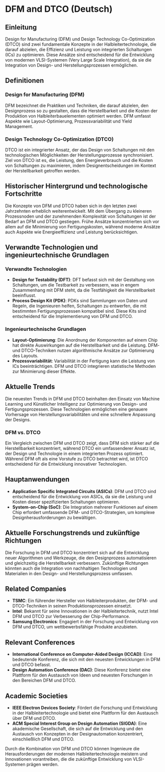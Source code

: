 # DFM and DTCO (Deutsch)

## Einleitung

Design for Manufacturing (DFM) und Design Technology Co-Optimization (DTCO) sind zwei fundamentale Konzepte in der Halbleitertechnologie, die darauf abzielen, die Effizienz und Leistung von integrierten Schaltungen (ICs) zu optimieren. Diese Ansätze sind entscheidend für die Entwicklung von modernen VLSI-Systemen (Very Large Scale Integration), da sie die Integration von Design- und Herstellungsprozessen ermöglichen.

## Definitionen

### Design for Manufacturing (DFM)

DFM bezeichnet die Praktiken und Techniken, die darauf abzielen, den Designprozess so zu gestalten, dass die Herstellbarkeit und die Kosten der Produktion von Halbleiterbauelementen optimiert werden. DFM umfasst Aspekte wie Layout-Optimierung, Prozessvariabilität und Yield Management.

### Design Technology Co-Optimization (DTCO)

DTCO ist ein integrierter Ansatz, der das Design von Schaltungen mit den technologischen Möglichkeiten der Herstellungsprozesse synchronisiert. Ziel von DTCO ist es, die Leistung, den Energieverbrauch und die Kosten von Schaltungen zu maximieren, indem Designentscheidungen im Kontext der Herstellbarkeit getroffen werden.

## Historischer Hintergrund und technologische Fortschritte

Die Konzepte von DFM und DTCO haben sich in den letzten zwei Jahrzehnten erheblich weiterentwickelt. Mit dem Übergang zu kleineren Prozessnoden und der zunehmenden Komplexität von Schaltungen ist der Bedarf an DFM und DTCO gestiegen. Frühe Ansätze konzentrierten sich vor allem auf die Minimierung von Fertigungskosten, während moderne Ansätze auch Aspekte wie Energieeffizienz und Leistung berücksichtigen.

## Verwandte Technologien und ingenieurtechnische Grundlagen

### Verwandte Technologien

- **Design for Testability (DFT)**: DFT befasst sich mit der Gestaltung von Schaltungen, um die Testbarkeit zu verbessern, was in engem Zusammenhang mit DFM steht, da die Testfähigkeit die Herstellbarkeit beeinflusst.
- **Process Design Kit (PDK)**: PDKs sind Sammlungen von Daten und Regeln, die Ingenieuren helfen, Schaltungen zu entwerfen, die mit bestimmten Fertigungsprozessen kompatibel sind. Diese Kits sind entscheidend für die Implementierung von DFM und DTCO.

### Ingenieurtechnische Grundlagen

- **Layout-Optimierung**: Die Anordnung der Komponenten auf einem Chip hat direkte Auswirkungen auf die Herstellbarkeit und die Leistung. DFM- und DTCO-Techniken nutzen algorithmische Ansätze zur Optimierung des Layouts.
- **Prozessvariabilität**: Variabilität in der Fertigung kann die Leistung von ICs beeinträchtigen. DFM und DTCO integrieren statistische Methoden zur Minimierung dieser Effekte.

## Aktuelle Trends

Die neuesten Trends in DFM und DTCO beinhalten den Einsatz von Machine Learning und Künstlicher Intelligenz zur Optimierung von Design- und Fertigungsprozessen. Diese Technologien ermöglichen eine genauere Vorhersage von Herstellungsvariabilitäten und eine schnellere Anpassung der Designs.

### DFM vs. DTCO

Ein Vergleich zwischen DFM und DTCO zeigt, dass DFM sich stärker auf die Herstellbarkeit konzentriert, während DTCO ein umfassenderer Ansatz ist, der Design und Technologie in einem integrierten Prozess optimiert. Während DFM oft als eine Vorstufe zu DTCO betrachtet wird, ist DTCO entscheidend für die Entwicklung innovativer Technologien.

## Hauptanwendungen

- **Application Specific Integrated Circuits (ASICs)**: DFM und DTCO sind entscheidend für die Entwicklung von ASICs, da sie die Leistung und Kosten dieser spezifizierten Schaltungen optimieren.
- **System-on-Chip (SoC)**: Die Integration mehrerer Funktionen auf einem Chip erfordert umfassende DFM- und DTCO-Strategien, um komplexe Designherausforderungen zu bewältigen.

## Aktuelle Forschungstrends und zukünftige Richtungen

Die Forschung in DFM und DTCO konzentriert sich auf die Entwicklung neuer Algorithmen und Werkzeuge, die den Designprozess automatisieren und gleichzeitig die Herstellbarkeit verbessern. Zukünftige Richtungen könnten auch die Integration von nachhaltigen Technologien und Materialien in den Design- und Herstellungsprozess umfassen.

## Related Companies

- **TSMC**: Ein führender Hersteller von Halbleiterprodukten, der DFM- und DTCO-Techniken in seinen Produktionsprozessen einsetzt.
- **Intel**: Bekannt für seine Innovationen in der Halbleitertechnik, nutzt Intel DFM und DTCO zur Verbesserung der Chip-Performance.
- **Samsung Electronics**: Engagiert in der Forschung und Entwicklung von DFM und DTCO, um wettbewerbsfähige Produkte anzubieten.

## Relevant Conferences

- **International Conference on Computer-Aided Design (ICCAD)**: Eine bedeutende Konferenz, die sich mit den neuesten Entwicklungen in DFM und DTCO befasst.
- **Design Automation Conference (DAC)**: Diese Konferenz bietet eine Plattform für den Austausch von Ideen und neuesten Forschungen in den Bereichen DFM und DTCO.

## Academic Societies

- **IEEE Electron Devices Society**: Fördert die Forschung und Entwicklung in der Halbleitertechnologie und bietet eine Plattform für den Austausch über DFM und DTCO.
- **ACM Special Interest Group on Design Automation (SIGDA)**: Eine akademische Gesellschaft, die sich auf die Entwicklung und den Austausch von Konzepten in der Designautomation konzentriert, einschließlich DFM und DTCO. 

Durch die Kombination von DFM und DTCO können Ingenieure die Herausforderungen der modernen Halbleitertechnologie meistern und Innovationen vorantreiben, die die zukünftige Entwicklung von VLSI-Systemen prägen werden.